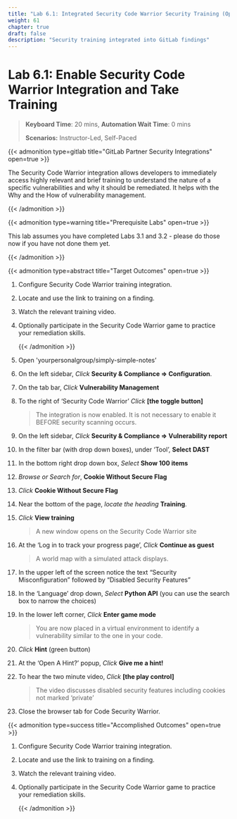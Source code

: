 ```yaml
---
title: "Lab 6.1: Integrated Security Code Warrior Security Training (Optional)"
weight: 61
chapter: true
draft: false
description: "Security training integrated into GitLab findings"
---
```


# Lab 6.1: Enable Security Code Warrior Integration and Take Training

> **Keyboard Time**: 20 mins, **Automation Wait Time**: 0 mins
>
> **Scenarios:** Instructor-Led, Self-Paced

{{< admonition type=gitlab title="GitLab Partner Security Integrations" open=true >}}

The Security Code Warrior integration allows developers to immediately access highly relevant and brief training to understand the nature of a specific vulnerabilities and why it should be remediated. It helps with the Why and the How of vulnerability management.

{{< /admonition >}}

{{< admonition type=warning title="Prerequisite Labs" open=true >}}

This lab assumes you have completed Labs 3.1 and 3.2 - please do those now if you have not done them yet.

{{< /admonition >}}

{{< admonition type=abstract title="Target Outcomes" open=true >}}

1. Configure Security Code Warrior training integration.

2. Locate and use the link to training on a finding.

3. Watch the relevant training video.

4. Optionally participate in the Security Code Warrior game to practice your remediation skills.

   {{< /admonition >}}

1. Open 'yourpersonalgroup/simply-simple-notes’

2. On the left sidebar, *Click* **Security & Compliance => Configuration**.

3. On the tab bar, *Click* **Vulnerability Management**

4. To the right of ‘Security Code Warrior’ *Click* **[the toggle button]**

   > The integration is now enabled. It is not necessary to enable it BEFORE security scanning occurs.

5. On the left sidebar, *Click* **Security & Compliance => Vulnerability report**

6. In the filter bar (with drop down boxes), under ‘Tool’, **Select** **DAST**

7. In the bottom right drop down box, *Select* **Show 100 items**

8. *Browse or Search for*, **Cookie Without Secure Flag**

9. *Click* **Cookie Without Secure Flag** 

10. Near the bottom of the page, *locate the heading* **Training**.

11. *Click* **View training**

    > A new window opens on the Security Code Warrior site

12. At the ‘Log in to track your progress page’, *Click* **Continue as guest**

    > A world map with a simulated attack displays.

13. In the upper left of the screen notice the text “Security Misconfiguration” followed by “Disabled Security Features”

14. In the ‘Language’ drop down, *Select* **Python API** (you can use the search box to narrow the choices)

15. In the lower left corner, *Click* **Enter game mode**

    > You are now placed in a virtual environment to identify a vulnerability similar to the one in your code.

16. *Click* **Hint** (green button)

17. At the ‘Open A Hint?’ popup, *Click* **Give me a hint!**

18. To hear the two minute video, *Click* **[the play control]**

    > The video discusses disabled security features including cookies not marked ‘private’

19. Close the browser tab for Code Security Warrior.

{{< admonition type=success title="Accomplished Outcomes" open=true >}}

1. Configure Security Code Warrior training integration.

2. Locate and use the link to training on a finding.

3. Watch the relevant training video.

4. Optionally participate in the Security Code Warrior game to practice your remediation skills.

   {{< /admonition >}}
